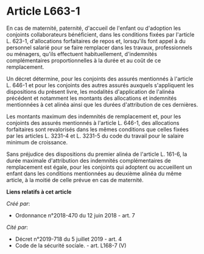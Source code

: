 # Article L663-1

En cas de maternité, paternité, d'accueil de l'enfant ou d'adoption les conjoints collaborateurs bénéficient, dans les
conditions fixées par l'article L. 623-1, d'allocations forfaitaires de repos et, lorsqu'ils font appel à du personnel
salarié pour se faire remplacer dans les travaux, professionnels ou ménagers, qu'ils effectuent habituellement, d'indemnités
complémentaires proportionnelles à la durée et au coût de ce remplacement.

Un décret détermine, pour les conjoints des assurés mentionnés à l'article L. 646-1 et pour les conjoints des autres assurés
auxquels s'appliquent les dispositions du présent livre, les modalités d'application de l'alinéa précédent et notamment les
montants des allocations et indemnités mentionnées à cet alinéa ainsi que les durées d'attribution de ces dernières.

Les montants maximum des indemnités de remplacement et, pour les conjoints des assurés mentionnés à l'article L. 646-1, des
allocations forfaitaires sont revalorisés dans les mêmes conditions que celles fixées par les articles L. 3231-4 et L. 3231-5
du code du travail pour le salaire minimum de croissance.

Sans préjudice des dispositions du premier alinéa de l'article L. 161-6, la durée maximale d'attribution des indemnités
complémentaires de remplacement est égale, pour les conjoints qui adoptent ou accueillent un enfant dans les conditions
mentionnées au deuxième alinéa du même article, à la moitié de celle prévue en cas de maternité.

**Liens relatifs à cet article**

_Créé par_:

  - Ordonnance n°2018-470 du 12 juin 2018 - art. 7

_Cité par_:

  - Décret n°2019-718 du 5 juillet 2019 - art. 4
  - Code de la sécurité sociale. - art. L168-7 (V)
